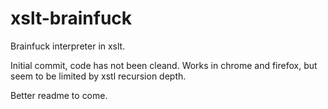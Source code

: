 xslt-brainfuck
==============

Brainfuck interpreter in xslt.

Initial commit, code has not been cleand. Works in chrome and
firefox, but seem to be limited by xstl recursion depth.

Better readme to come.

